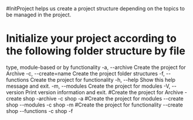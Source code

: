 #InitProject helps us create a project structure depending on the topics to be managed in the project.
# Initialize your project according to the following folder structure by file
type, module-based or by functionality
  -a, --archive       Create the project for Archive
  -c, --create=name   Create the project folder structures
  -f, --functions     Create the project for functionality
  -h, --help          Show this help message and exit.
  -m, --modules       Create the project for modules
  -V, --version       Print version information and exit.
#Create the project for Archive
-create shop -archive
-c shop -a 
#Create the project for modules
--create shop --modules
-c shop -m
#Create the project for functionality
--create shop --functions
-c shop -f
